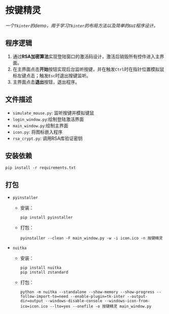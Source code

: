# 按键精灵

*一个`Tkinter`的demo，用于学习`Tkinter`的布局方法以及简单的`GUI`程序设计。*

## 程序逻辑

1. 通过**RSA加密算法**实现登陆窗口的激活码设计，激活后销毁所有控件进入主界面。
2. 在主界面点击**开始**按钮实现后台监听按键，并在触发`Ctrl`时在指针位置模拟鼠标左键点击；触发`Esc`时退出按键监听。
3. 主界面点击**退出**按钮，退出程序。

## 文件描述

- `simulate_mouse.py`: 监听按键并模拟键鼠
- `login_window.py`:绘制登陆激活界面
- `main_window.py`:绘制主界面
- `icon.py`: 将图标嵌入程序
- `rsa_crypt.py`: 调用RSA库验证密钥

## 安装依赖

```shell
pip install -r requirements.txt
```

## 打包

- `pyinstaller`
    - 安装：
      ```shell
      pip install pyinstaller
      ```

    - 打包：
      ```shell
      pyinstaller --clean -F main_window.py -w -i icon.ico -n 按键精灵
      ```

- `nuitka`
    - 安装：
      ```shell
      pip install nuitka
      pip install zstandard
      ```

    - 打包：
      ```shell
      python -m nuitka --standalone --show-memory --show-progress --follow-import-to=need --enable-plugin=tk-inter --output-dir=output --windows-disable-console --windows-icon-from-ico=icon.ico --lto=yes --onefile -o 按键精灵 main_window.py
      ```
